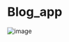 # Blog_app

![image](https://cloud.githubusercontent.com/assets/2738244/23469490/c1f832ce-fe71-11e6-8dfb-2ca5ecde1fd9.jpg)
